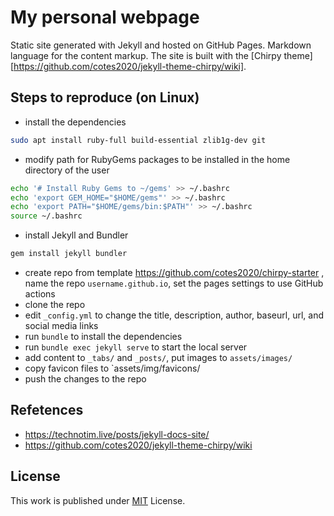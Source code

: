 # My personal webpage

Static site generated with Jekyll and hosted on GitHub Pages. Markdown language for the content markup.  The site is built with the [Chirpy theme][https://github.com/cotes2020/jekyll-theme-chirpy/wiki].

## Steps to reproduce (on Linux)

- install the dependencies
```bash
sudo apt install ruby-full build-essential zlib1g-dev git
```
- modify path for RubyGems packages to be installed in the home directory of the user
```bash
echo '# Install Ruby Gems to ~/gems' >> ~/.bashrc
echo 'export GEM_HOME="$HOME/gems"' >> ~/.bashrc
echo 'export PATH="$HOME/gems/bin:$PATH"' >> ~/.bashrc
source ~/.bashrc
```
- install Jekyll and Bundler
```bash
gem install jekyll bundler
```

- create repo from template https://github.com/cotes2020/chirpy-starter , name the repo `username.github.io`, set the pages settings to use GitHub actions
- clone the repo
- edit `_config.yml` to change the title, description, author, baseurl, url, and social media links
- run `bundle` to install the dependencies
- run `bundle exec jekyll serve` to start the local server
- add content to `_tabs/` and `_posts/`, put images to `assets/images/`
- copy favicon files to `assets/img/favicons/
- push the changes to the repo

## Refetences

- https://technotim.live/posts/jekyll-docs-site/
- https://github.com/cotes2020/jekyll-theme-chirpy/wiki

## License

This work is published under [MIT][mit] License.

[gem]: https://rubygems.org/gems/jekyll-theme-chirpy
[chirpy]: https://github.com/cotes2020/jekyll-theme-chirpy/
[CD]: https://en.wikipedia.org/wiki/Continuous_deployment
[mit]: https://github.com/cotes2020/chirpy-starter/blob/master/LICENSE
